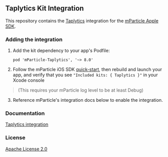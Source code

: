 ## Taplytics Kit Integration

This repository contains the [Taplytics](https://www.taplytics.com) integration for the [mParticle Apple SDK](https://github.com/mParticle/mparticle-apple-sdk).

### Adding the integration

1. Add the kit dependency to your app's Podfile:

    ```
    pod 'mParticle-Taplytics', '~> 8.0'
    ```

2. Follow the mParticle iOS SDK [quick-start](https://github.com/mParticle/mparticle-apple-sdk), then rebuild and launch your app, and verify that you see `"Included kits: { Taplytics }"` in your Xcode console

> (This requires your mParticle log level to be at least Debug)

3. Reference mParticle's integration docs below to enable the integration.

### Documentation

[Taplytics integration](https://docs.mparticle.com/integrations/taplytics/event/)

### License

[Apache License 2.0](http://www.apache.org/licenses/LICENSE-2.0)
